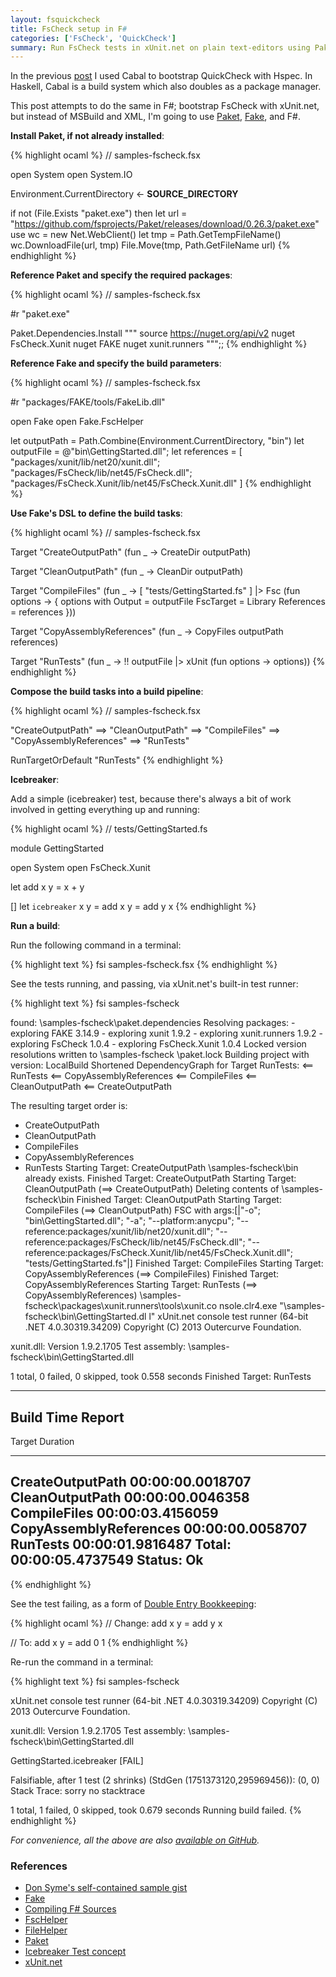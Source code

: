 ```yaml
---
layout: fsquickcheck
title: FsCheck setup in F#
categories: ['FsCheck', 'QuickCheck']
summary: Run FsCheck tests in xUnit.net on plain text-editors using Paket and FAKE, no Visual Studio and no MSBuild at all.
---
```


In the previous [post](http://blog.nikosbaxevanis.com/2015/01/30/quickcheck-setup-in-haskell/) I used Cabal to bootstrap QuickCheck with Hspec. In Haskell, Cabal is a build system which also doubles as a package manager.

This post attempts to do the same in F#; bootstrap FsCheck with xUnit.net, but instead of MSBuild and XML, I'm going to use [Paket](http://fsprojects.github.io/Paket/index.html), [Fake](http://fsharp.github.io/FAKE/), and F#.


**Install Paket, if not already installed**:

<!-- Until rouge highlights F# syntax, use OCaml -->
{% highlight ocaml %}
// samples-fscheck.fsx

open System
open System.IO

Environment.CurrentDirectory <- __SOURCE_DIRECTORY__

if not (File.Exists "paket.exe") then
    let url = "https://github.com/fsprojects/Paket/releases/download/0.26.3/paket.exe"
    use wc = new Net.WebClient()
    let tmp = Path.GetTempFileName()
    wc.DownloadFile(url, tmp)
    File.Move(tmp, Path.GetFileName url)
{% endhighlight %}

**Reference Paket and specify the required packages**:

<!-- Until rouge highlights F# syntax, use OCaml -->
{% highlight ocaml %}
// samples-fscheck.fsx

#r "paket.exe"

Paket.Dependencies.Install """
    source https://nuget.org/api/v2
    nuget FsCheck.Xunit
    nuget FAKE
    nuget xunit.runners
""";;
{% endhighlight %}

**Reference Fake and specify the build parameters**:

<!-- Until rouge highlights F# syntax, use OCaml -->
{% highlight ocaml %}
// samples-fscheck.fsx

#r "packages/FAKE/tools/FakeLib.dll"

open Fake
open Fake.FscHelper

let outputPath = Path.Combine(Environment.CurrentDirectory, "bin")
let outputFile = @"bin\GettingStarted.dll";
let references =
    [ "packages/xunit/lib/net20/xunit.dll";
      "packages/FsCheck/lib/net45/FsCheck.dll";
      "packages/FsCheck.Xunit/lib/net45/FsCheck.Xunit.dll" ]
{% endhighlight %}

**Use Fake's DSL to define the build tasks**:

<!-- Until rouge highlights F# syntax, use OCaml -->
{% highlight ocaml %}
// samples-fscheck.fsx

Target "CreateOutputPath" (fun _ -> 
    CreateDir outputPath)

Target "CleanOutputPath" (fun _ ->
    CleanDir outputPath)

Target "CompileFiles" (fun _ ->
    [ "tests/GettingStarted.fs" ]
    |> Fsc (fun options ->
        { options with
            Output = outputFile
            FscTarget = Library
            References = references }))

Target "CopyAssemblyReferences" (fun _ ->
    CopyFiles outputPath references)

Target "RunTests" (fun _ ->
    !! outputFile
    |> xUnit (fun options -> options))
{% endhighlight %}

**Compose the build tasks into a build pipeline**:

<!-- Until rouge highlights F# syntax, use OCaml -->
{% highlight ocaml %}
// samples-fscheck.fsx

"CreateOutputPath"
    ==> "CleanOutputPath"
    ==> "CompileFiles"
    ==> "CopyAssemblyReferences"
    ==> "RunTests"

RunTargetOrDefault "RunTests"
{% endhighlight %}

**Icebreaker**:

Add a simple (icebreaker) test, because there's always a bit of work involved in
getting everything up and running:

<!-- Until rouge highlights F# syntax, use OCaml -->
{% highlight ocaml %}
// tests/GettingStarted.fs

module GettingStarted

open System
open FsCheck.Xunit

let add x y = x + y

[<Property>]
let ``icebreaker`` x y =
    add x y = add y x
{% endhighlight %}

**Run a build**:

Run the following command in a terminal:

{% highlight text %}
fsi samples-fscheck.fsx
{% endhighlight %}

See the tests running, and passing, via xUnit.net's built-in test runner:

{% highlight text %}
fsi samples-fscheck

found: <Path>\samples-fscheck\paket.dependencies
Resolving packages:
    - exploring FAKE 3.14.9
    - exploring xunit 1.9.2
    - exploring xunit.runners 1.9.2
    - exploring FsCheck 1.0.4
    - exploring FsCheck.Xunit 1.0.4
Locked version resolutions written to <Path>\samples-fscheck
\paket.lock
Building project with version: LocalBuild
Shortened DependencyGraph for Target RunTests:
<== RunTests
<== CopyAssemblyReferences
<== CompileFiles
<== CleanOutputPath
<== CreateOutputPath

The resulting target order is:
 - CreateOutputPath
 - CleanOutputPath
 - CompileFiles
 - CopyAssemblyReferences
 - RunTests
Starting Target: CreateOutputPath
<Path>\samples-fscheck\bin already exists.
Finished Target: CreateOutputPath
Starting Target: CleanOutputPath (==> CreateOutputPath)
Deleting contents of <Path>\samples-fscheck\bin
Finished Target: CleanOutputPath
Starting Target: CompileFiles (==> CleanOutputPath)
FSC with args:[|"-o"; "bin\GettingStarted.dll"; "-a"; "--platform:anycpu";
  "--reference:packages/xunit/lib/net20/xunit.dll";
  "--reference:packages/FsCheck/lib/net45/FsCheck.dll";
  "--reference:packages/FsCheck.Xunit/lib/net45/FsCheck.Xunit.dll";
  "tests/GettingStarted.fs"|]
Finished Target: CompileFiles
Starting Target: CopyAssemblyReferences (==> CompileFiles)
Finished Target: CopyAssemblyReferences
Starting Target: RunTests (==> CopyAssemblyReferences)
<Path>\samples-fscheck\packages\xunit.runners\tools\xunit.co
nsole.clr4.exe "<Path>\samples-fscheck\bin\GettingStarted.dl
l"
xUnit.net console test runner (64-bit .NET 4.0.30319.34209)
Copyright (C) 2013 Outercurve Foundation.

xunit.dll:     Version 1.9.2.1705
Test assembly: <Path>\samples-fscheck\bin\GettingStarted.dll


1 total, 0 failed, 0 skipped, took 0.558 seconds
Finished Target: RunTests

---------------------------------------------------------------------
Build Time Report
---------------------------------------------------------------------
Target                   Duration
------                   --------
CreateOutputPath         00:00:00.0018707
CleanOutputPath          00:00:00.0046358
CompileFiles             00:00:03.4156059
CopyAssemblyReferences   00:00:00.0058707
RunTests                 00:00:01.9816487
Total:                   00:00:05.4737549
Status:                  Ok
---------------------------------------------------------------------
{% endhighlight %}

See the test failing, as a form of [Double Entry Bookkeeping](http://c2.com/cgi/wiki?DoubleEntryBookkeeping):


<!-- Until rouge highlights F# syntax, use OCaml -->
{% highlight ocaml %}
// Change:
add x y = add y x

// To:
add x y = add 0 1
{% endhighlight %}

Re-run the command in a terminal:

{% highlight text %}
fsi samples-fscheck

xUnit.net console test runner (64-bit .NET 4.0.30319.34209)
Copyright (C) 2013 Outercurve Foundation.

xunit.dll:     Version 1.9.2.1705
Test assembly: <Path>\samples-fscheck\bin\GettingStarted.dll


GettingStarted.icebreaker [FAIL]

   Falsifiable, after 1 test (2 shrinks) (StdGen (1751373120,295969456)):
   (0, 0)
   Stack Trace:
   sorry no stacktrace

1 total, 1 failed, 0 skipped, took 0.679 seconds
Running build failed.
{% endhighlight %}

*For convenience, all the above are also [available on GitHub](https://github.com/moodmosaic/quickcheck-fscheck-samples/).*

### References ###

* [Don Syme's self-contained sample gist](https://gist.github.com/dsyme/9b18608b78dccf92ba33)
* [Fake](http://fsharp.github.io/FAKE/)
 * [Compiling F# Sources](http://fsharp.github.io/FAKE/fsc.html)
 * [FscHelper](http://fsharp.github.io/FAKE/apidocs/fake-fschelper.html)
 * [FileHelper](http://fsharp.github.io/FAKE/apidocs/fake-filehelper.html)
* [Paket](http://fsprojects.github.io/Paket/index.html)
* [Icebreaker Test concept](http://blog.ploeh.dk/2015/01/10/diamond-kata-with-fscheck/)
* [xUnit.net](https://github.com/xunit/xunit)
